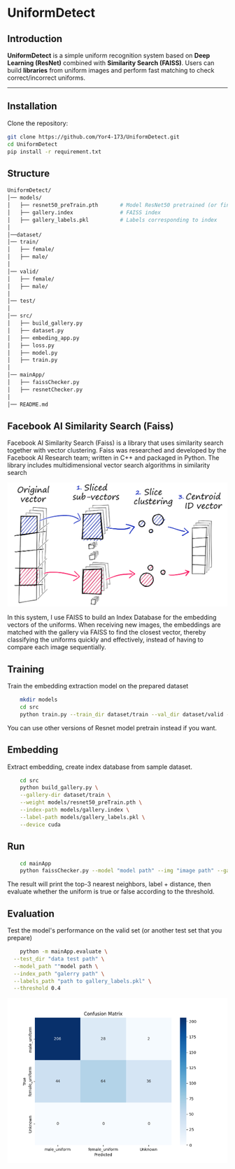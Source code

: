 # UniformDetect

## Introduction

**UniformDetect** is a simple uniform recognition system based on **Deep Learning (ResNet)** combined with **Similarity Search (FAISS)**. 
Users can build **libraries** from uniform images and perform fast matching to check correct/incorrect uniforms.

---
## Installation 
Clone the repository:
   ```bash
   git clone https://github.com/Yor4-173/UniformDetect.git
   cd UniformDetect
   pip install -r requirement.txt

```

## Structure

```bash
UniformDetect/
│── models/
│   ├── resnet50_preTrain.pth       # Model ResNet50 pretrained (or fine-tuned)
│   ├── gallery.index               # FAISS index
│   ├── gallery_labels.pkl          # Labels corresponding to index
│
│──dataset/
│── train/
│   ├── female/
│   ├── male/ 
│
│── valid/
│   ├── female/ 
│   ├── male/ 
│
│── test/                    
│
│── src/
│   ├── build_gallery.py            
│   ├── dataset.py
│   ├── embeding_app.py
│   ├── loss.py
│   ├── model.py
│   ├── train.py                      
│
│── mainApp/
│   ├── faissChecker.py                
│   ├── resnetChecker.py       
│
│── README.md                       
```
## Facebook AI Similarity Search (Faiss)

Facebook AI Similarity Search (Faiss) is a library that uses similarity search together with vector clustering. Faiss was researched and developed by the Facebook AI Research team; written in C++ and packaged in Python. The library includes multidimensional vector search algorithms in similarity search

![Gallery](./figure/faissFlow.png)

In this system, I use FAISS to build an Index Database for the embedding vectors of the uniforms. When receiving new images, the embeddings are matched with the gallery via FAISS to find the closest vector, thereby classifying the uniforms quickly and effectively, instead of having to compare each image sequentially.

## Training 

Train the embedding extraction model on the prepared dataset

```bash
    mkdir models
    cd src
    python train.py --train_dir dataset/train --val_dir dataset/valid --epochs 50 --batch_size 32 --lr 0.001 --save_path models/siamese_uniform.pth
```

You can use other versions of Resnet model pretrain instead if you want.

## Embedding

Extract embedding, create index database from sample dataset.

```bash
    cd src
    python build_gallery.py \
    --gallery-dir dataset/train \
    --weight models/resnet50_preTrain.pth \
    --index-path models/gallery.index \
    --label-path models/gallery_labels.pkl \
    --device cuda
```
## Run

```bash
    cd mainApp
    python faissChecker.py --model "model path" --img "image path" --gallery "gallery path" --k 3 --threshold 0.4
```
The result will print the top-3 nearest neighbors, label + distance, then evaluate whether the uniform is true or false according to the threshold.

## Evaluation

Test the model's performance on the valid set (or another test set that you prepare)

```bash
    python -m mainApp.evaluate \
  --test_dir "data test path" \
  --model_path ""model path \
  --index_path "galerry path" \
  --labels_path "path to gallery_labels.pkl" \
  --threshold 0.4
```

<div align="center">

![Evaluation](./figure/evaluate.png)

</div>

